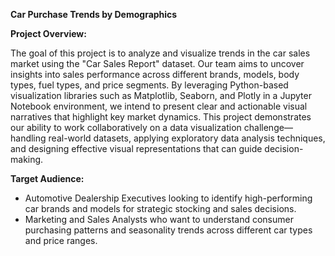 **Car Purchase Trends by Demographics**

**Project Overview:**

The goal of this project is to analyze and visualize trends in the car sales market using the "Car Sales Report" dataset. Our team aims to uncover insights into sales performance across different brands, models, body types, fuel types, and price segments. By leveraging Python-based visualization libraries such as Matplotlib, Seaborn, and Plotly in a Jupyter Notebook environment, we intend to present clear and actionable visual narratives that highlight key market dynamics.
This project demonstrates our ability to work collaboratively on a data visualization challenge—handling real-world datasets, applying exploratory data analysis techniques, and designing effective visual representations that can guide decision-making.

**Target Audience:**

- Automotive Dealership Executives looking to identify high-performing car brands and models for strategic stocking and sales decisions.
- Marketing and Sales Analysts who want to understand consumer purchasing patterns and seasonality trends across different car types and price ranges.
